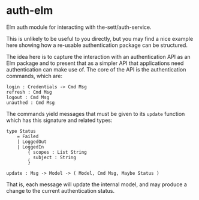 # auth-elm

Elm auth module for interacting with the-sett/auth-service.

This is unlikely to be useful to you directly, but you may find a nice example
here showing how a re-usable authentication package can be structured.

The idea here is to capture the interaction with an authentication API as an Elm
package and to present that as a simpler API that applications need authentication
can make use of. The core of the API is the authentication commands, which are:

```
login : Credentials -> Cmd Msg
refresh : Cmd Msg
logout : Cmd Msg
unauthed : Cmd Msg
```

The commands yield messages that must be given to its `update` function which has
this signature and related types:

```
type Status
    = Failed
    | LoggedOut
    | LoggedIn
        { scopes : List String
        , subject : String
        }

update : Msg -> Model -> ( Model, Cmd Msg, Maybe Status )
```

That is, each message will update the internal model, and may produce a change
to the current authentication status.
